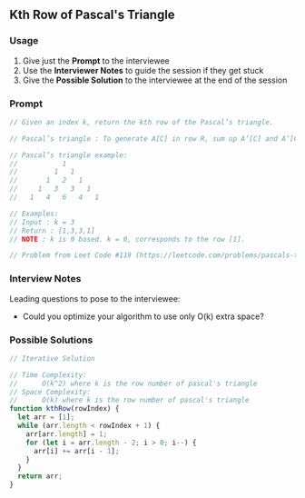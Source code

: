 ## Kth Row of Pascal's Triangle

### Usage

1. Give just the **Prompt** to the interviewee
2. Use the **Interviewer Notes** to guide the session if they get stuck
3. Give the **Possible Solution** to the interviewee at the end of the session

### Prompt

```javascript
// Given an index k, return the kth row of the Pascal’s triangle.

// Pascal’s triangle : To generate A[C] in row R, sum up A’[C] and A’[C-1] from previous row R - 1.

// Pascal’s triangle example:
//           1
//         1   1
//       1   2   1
//     1   3   3   1
//   1   4   6   4   1

// Examples:
// Input : k = 3
// Return : [1,3,3,1]
// NOTE : k is 0 based. k = 0, corresponds to the row [1].

// Problem from Leet Code #119 (https://leetcode.com/problems/pascals-triangle-ii/description/)
```

### Interview Notes

Leading questions to pose to the interviewee:

- Could you optimize your algorithm to use only O(k) extra space?

### Possible Solutions

```javascript
// Iterative Solution

// Time Complexity:
//      O(k^2) where k is the row number of pascal's triangle
// Space Complexity:
//      O(k) where k is the row number of pascal's triangle
function kthRow(rowIndex) {
  let arr = [1];
  while (arr.length < rowIndex + 1) {
    arr[arr.length] = 1;
    for (let i = arr.length - 2; i > 0; i--) {
      arr[i] += arr[i - 1];
    }
  }
  return arr;
}
```
